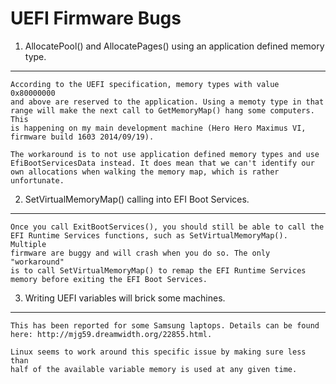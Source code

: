 UEFI Firmware Bugs
==================

1) AllocatePool() and AllocatePages() using an application defined memory type.
-------------------------------------------------------------------------------

    According to the UEFI specification, memory types with value 0x80000000
    and above are reserved to the application. Using a memoty type in that
    range will make the next call to GetMemoryMap() hang some computers. This
    is happening on my main development machine (Hero Hero Maximus VI,
    firmware build 1603 2014/09/19).

    The workaround is to not use application defined memory types and use EfiBootServicesData instead. It does mean that we can't identify our own allocations when walking the memory map, which is rather unfortunate.


2) SetVirtualMemoryMap() calling into EFI Boot Services.
--------------------------------------------------------

    Once you call ExitBootServices(), you should still be able to call the
    EFI Runtime Services functions, such as SetVirtualMemoryMap(). Multiple
    firmware are buggy and will crash when you do so. The only "workaround"
    is to call SetVirtualMemoryMap() to remap the EFI Runtime Services
    memory before exiting the EFI Boot Services.


3) Writing UEFI variables will brick some machines.
---------------------------------------------------

    This has been reported for some Samsung laptops. Details can be found
    here: http://mjg59.dreamwidth.org/22855.html.

    Linux seems to work around this specific issue by making sure less than
    half of the available variable memory is used at any given time.
